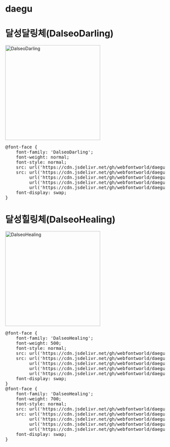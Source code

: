 # daegu

# 달성달링체(DalseoDarling)

<a href="https://wess.tistory.com" target="_blank">
    <img src="https://webfontworld.github.io/daegu/DalseoDarling.jpg" alt="DalseoDarling" style="width:300px">
</a>
<pre>
@font-face {
    font-family: 'DalseoDarling';
    font-weight: normal;
    font-style: normal;
    src: url('https://cdn.jsdelivr.net/gh/webfontworld/daegu/DalseoDarling.eot');
    src: url('https://cdn.jsdelivr.net/gh/webfontworld/daegu/DalseoDarling.eot?#iefix') format('embedded-opentype'),
         url('https://cdn.jsdelivr.net/gh/webfontworld/daegu/DalseoDarling.woff2') format('woff2'),
         url('https://cdn.jsdelivr.net/gh/webfontworld/daegu/DalseoDarling.woff') format('woff'),
         url('https://cdn.jsdelivr.net/gh/webfontworld/daegu/DalseoDarling.ttf') format("truetype");
    font-display: swap;
} 
</pre>

# 달성힐링체(DalseoHealing)

<a href="https://wess.tistory.com" target="_blank">
    <img src="https://webfontworld.github.io/daegu/DalseoHealing.jpg" alt="DalseoHealing" style="width:300px">
</a>
<pre>
@font-face {
    font-family: 'DalseoHealing';
    font-weight: 500;
    font-style: normal;
    src: url('https://cdn.jsdelivr.net/gh/webfontworld/daegu/DalseoHealingMedium.eot');
    src: url('https://cdn.jsdelivr.net/gh/webfontworld/daegu/DalseoHealingMedium.eot?#iefix') format('embedded-opentype'),
         url('https://cdn.jsdelivr.net/gh/webfontworld/daegu/DalseoHealingMedium.woff2') format('woff2'),
         url('https://cdn.jsdelivr.net/gh/webfontworld/daegu/DalseoHealingMedium.woff') format('woff'),
         url('https://cdn.jsdelivr.net/gh/webfontworld/daegu/DalseoHealingMedium.ttf') format("truetype");
    font-display: swap;
} 
@font-face {
    font-family: 'DalseoHealing';
    font-weight: 700;
    font-style: normal;
    src: url('https://cdn.jsdelivr.net/gh/webfontworld/daegu/DalseoHealingBold.eot');
    src: url('https://cdn.jsdelivr.net/gh/webfontworld/daegu/DalseoHealingBold.eot?#iefix') format('embedded-opentype'),
         url('https://cdn.jsdelivr.net/gh/webfontworld/daegu/DalseoHealingBold.woff2') format('woff2'),
         url('https://cdn.jsdelivr.net/gh/webfontworld/daegu/DalseoHealingBold.woff') format('woff'),
         url('https://cdn.jsdelivr.net/gh/webfontworld/daegu/DalseoHealingBold.ttf') format("truetype");
    font-display: swap;
}
</pre>
